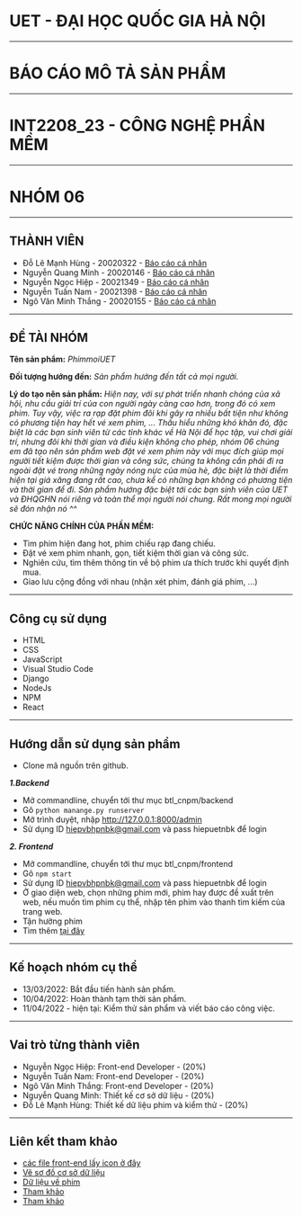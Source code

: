 # UET - ĐẠI HỌC QUỐC GIA HÀ NỘI

-----------------------------------------------------------------------------------------------------------------------------------------------------------------------

# BÁO CÁO MÔ TẢ SẢN PHẨM

-----------------------------------------------------------------------------------------------------------------------------------------------------------------------

# INT2208_23 - CÔNG NGHỆ PHẦN MỀM

-----------------------------------------------------------------------------------------------------------------------------------------------------------------------

# NHÓM 06

-----------------------------------------------------------------------------------------------------------------------------------------------------------------------

## THÀNH VIÊN

- Đỗ Lê Mạnh Hùng - 20020322 - [Báo cáo cá nhân](https://github.com/dolemanhhung/CNPM/blob/769cef54e50deb80008f7b430e9cd422ca9be028/B%C3%A1o%20c%C3%A1o%20c%C3%A1%20nh%C3%A2n.md)
- Nguyễn Quang Minh - 20020146 - [Báo cáo cá nhân]()
- Nguyễn Ngọc Hiệp - 20021349 - [Báo cáo cá nhân]()
- Nguyễn Tuấn Nam - 20021398 - [Báo cáo cá nhân]()
- Ngô Văn Minh Thắng - 20020155 - [Báo cáo cá nhân]()

-----------------------------------------------------------------------------------------------------------------------------------------------------------------------

## ĐỀ TÀI NHÓM

**Tên sản phẩm:** *PhimmoiUET*

**Đối tượng hướng đến:** *Sản phẩm hướng đến tất cả mọi người.*

**Lý do tạo nên sản phẩm:** *Hiện nay, với sự phát triển nhanh chóng của xã hội, nhu cầu giải trí của con người ngày càng cao hơn, trong đó có xem phim. Tuy vậy, việc ra rạp đặt phim đôi khi gây ra nhiều bất tiện như không có phương tiện hay hết vé xem phim, ... Thấu hiểu những khó khăn đó, đặc biệt là các bạn sinh viên từ các tỉnh khác về Hà Nội để học tập, vui chơi giải trí, nhưng đôi khi thời gian và điều kiện không cho phép, nhóm 06 chúng em đã tạo nên sản phẩm web đặt vé xem phim này với mục đích giúp mọi người tiết kiệm được thời gian và công sức, chúng ta không cần phải đi ra ngoài đặt vé trong những ngày nóng nực của mùa hè, đặc biệt là thời điểm hiện tại giá xăng đang rất cao, chưa kể có những bạn không có phương tiện và thời gian để đi. Sản phẩm hướng đặc biệt tới các bạn sinh viên của UET và ĐHQGHN nói riêng và toàn thể mọi người nói chung. Rất mong mọi người sẽ đón nhận nó ^^*

**CHỨC NĂNG CHÍNH CỦA PHẦN MỀM:**

- Tìm phim hiện đang hot, phim chiếu rạp đang chiếu.
- Đặt vé xem phim nhanh, gọn, tiết kiệm thời gian và công sức.
- Nghiên cứu, tìm thêm thông tin về bộ phim ưa thích trước khi quyết định mua.
- Giao lưu cộng đồng với nhau (nhận xét phim, đánh giá phim, ...)

-----------------------------------------------------------------------------------------------------------------------------------------------------------------------

## Công cụ sử dụng

- HTML
- CSS
- JavaScript
- Visual Studio Code
- Django
- NodeJs
- NPM
- React

-----------------------------------------------------------------------------------------------------------------------------------------------------------------------

## Hướng dẫn sử dụng sản phẩm

- Clone mã nguồn trên github.

***1.Backend***

- Mở commandline, chuyển tới thư mục btl_cnpm/backend
- Gõ `python manange.py runserver`
- Mở trình duyệt, nhập <http://127.0.0.1:8000/admin>
- Sử dụng ID hiepvbhpnbk@gmail.com và pass hiepuetnbk để login

***2. Frontend***

- Mở commandline, chuyển tới thư mục btl_cnpm/frontend
- Gõ `npm start`
- Sử dụng ID hiepvbhpnbk@gmail.com và pass hiepuetnbk để login
- Ở giao diện web, chọn những phim mới, phim hay được đề xuất trên web, nếu muốn tìm phim cụ thể, nhập tên phim vào thanh tìm kiếm của trang web.
- Tận hưởng phim
- Tìm thêm [tại đây](https://github.com/hiepuet1205/btl_cnpm/blob/216d46cab7c60234f1f6092c88f4e9c78ad0dc6b/frontend/README.md)

-----------------------------------------------------------------------------------------------------------------------------------------------------------------------

## Kế hoạch nhóm cụ thể

- 13/03/2022: Bắt đầu tiến hành sản phẩm.
- 10/04/2022: Hoàn thành tạm thời sản phẩm.
- 11/04/2022 - hiện tại: Kiểm thử sản phẩm và viết báo cáo công việc.

-----------------------------------------------------------------------------------------------------------------------------------------------------------------------

## Vai trò từng thành viên

- Nguyễn Ngọc Hiệp: Front-end Developer - (20%)
- Nguyễn Tuấn Nam: Front-end Developer - (20%)
- Ngô Văn Minh Thắng: Front-end Developer - (20%)
- Nguyễn Quang Minh: Thiết kế cơ sở dữ liệu - (20%)
- Đỗ Lê Mạnh Hùng: Thiết kế dữ liệu phim và kiểm thử - (20%)

-----------------------------------------------------------------------------------------------------------------------------------------------------------------------

## Liên kết tham khảo

- [các file front-end lấy icon ở đây](https://boxicons.com/)
- [Vẽ sơ đồ cơ sở dữ liệu](https://erdplus.com/)
- [Dữ liệu về phim](https://www.imdb.com/?ref_=nv_home)
- [Tham khảo](https://github.com/facebook/create-react-app)
- [Tham khảo](https://www.wikimedia.org/)
